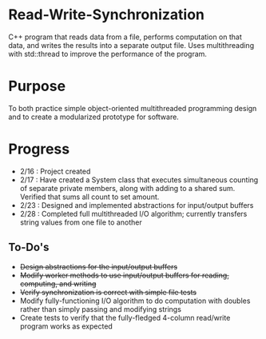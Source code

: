 # Read-Write-Synchronization
C++ program that reads data from a file, performs computation on that data, and writes the results into a separate output file.  Uses multithreading with std::thread to improve the performance of the program.

# Purpose
To both practice simple object-oriented multithreaded programming design and to create a modularized prototype for software. 

# Progress
- 2/16 : Project created
- 2/17 : Have created a System class that executes simultaneous counting of separate private members, along with adding to a shared sum.  Verified that sums all count to set amount.
- 2/23 : Designed and implemented abstractions for input/output buffers
- 2/28 : Completed full multithreaded I/O algorithm; currently transfers string values from one file to another

## To-Do's
- ~~Design abstractions for the input/output buffers~~
- ~~Modify worker methods to use input/output buffers for reading, computing, and writing~~
- ~~Verify synchronization is correct with simple file tests~~
- Modify fully-functioning I/O algorithm to do computation with doubles rather than simply passing and modifying strings
- Create tests to verify that the fully-fledged 4-column read/write program works as expected

